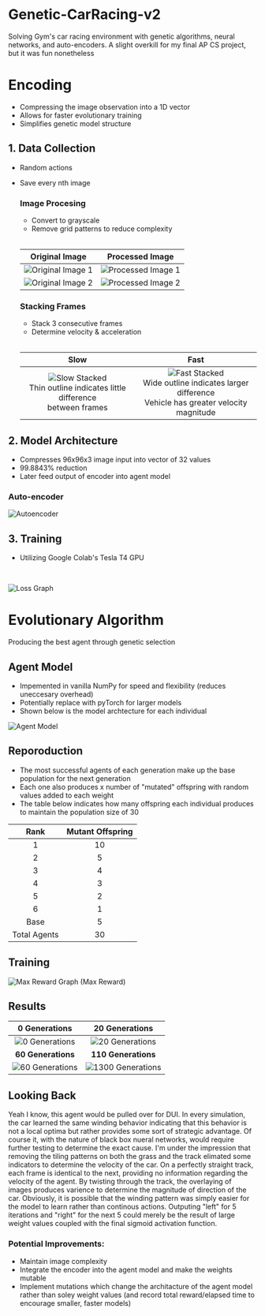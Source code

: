 # Genetic-CarRacing-v2
Solving Gym's car racing environment with genetic algorithms, neural networks, and auto-encoders. A slight overkill for my final AP CS project, but it was fun nonetheless

# Encoding
- Compressing the image observation into a 1D vector
- Allows for faster evolutionary training 
- Simplifies genetic model structure

## 1. Data Collection
- Random actions
- Save every nth image
  ### Image Procesing
  - Convert to grayscale
  - Remove grid patterns to reduce complexity
  <br>

  | Original Image | Processed Image |
  | :----------------: | :----------------: |
  | ![Original Image 1](media/original1.png) | ![Processed Image 1](media/processed1.png) |
  | ![Original Image 2](media/original2.png) | ![Processed Image 2](media/processed2.png) |




  ### Stacking Frames
  - Stack 3 consecutive frames
  - Determine velocity & acceleration
  
  <br>
  
  | Slow | Fast |
  | :----------------: | :----------------: |
  | ![Slow Stacked](media/slow_stacked.png) <br>Thin outline indicates little difference <br> between frames| ![Fast Stacked](media/fast_stacked.png) <br>Wide outline indicates larger difference <br> Vehicle has greater velocity magnitude|

## 2. Model Architecture
- Compresses 96x96x3 image input into vector of 32 values
- 99.8843% reduction
- Later feed output of encoder into agent model
### Auto-encoder
![Autoencoder](media/autoencoder.png)

  
## 3. Training
- Utilizing Google Colab's Tesla T4 GPU
<br>

![Loss Graph](media/loss_chart.png)

# Evolutionary Algorithm
Producing the best agent through genetic selection

## Agent Model
  - Impemented in vanilla NumPy for speed and flexibility (reduces uneccesary overhead)
  - Potentially replace with pyTorch for larger models 
  - Shown below is the model archtecture for each individual

![Agent Model](media/agent_model.png)



## Reporoduction
  - The most successful agents of each generation make up the base population for the next generation
  - Each one also produces x number of "mutated" offspring with random values added to each weight
  - The table below indicates how many offspring each individual produces to maintain the population size of 30


Rank   | Mutant Offspring
| :------------: | :-------------: |
|1      |        10        |
|2      |        5         |
|3      |        4         |
|4      |        3         |
|5      |        2         |
|6      |        1         |
|Base      |        5         |
|Total Agents      |        30         |




## Training
![Max Reward Graph](media/reward_chart.png)
(Max Reward)

## Results

| <center>**0 Generations**</center> | <center>**20 Generations**</center> |
| :------------: | :-------------: |
| ![0 Generations](media/runs/test1.gif) | ![20 Generations](media/runs/test20.gif) |
| <center>**60 Generations**</center> | <center>**110 Generations**</center> |
| ![60 Generations](media/runs/test50.gif) | ![1300 Generations](media/runs/test130.gif) |



## Looking Back
  Yeah I know, this agent would be pulled over for DUI. In every simulation, the car learned the same winding behavior indicating that this behavior is not a local optima but rather provides some sort of strategic advantage. Of course it, with the nature of black box nueral networks, would require further testing to determine the exact cause. I'm under the impression that removing the tiling patterns on both the grass and the track elimated some indicators to determine the velocity of the car. On a perfectly straight track, each frame is identical to the next, providing no information regarding the velocity of the agent. By twisting through the track, the overlaying of images produces varience to determine the magnitude of direction of the car. Obviously, it is possible that the winding pattern was simply easier for the model to learn rather than continous actions. Outputing "left" for 5 iterations and "right" for the next 5 could merely be the result of large weight values coupled with the final sigmoid activation function.
  
  ### Potential Improvements:
  - Maintain image complexity 
  - Integrate the encoder into the agent model and make the weights mutable
  - Implement mutations which change the architacture of the agent model rather than soley weight values (and record total reward/elapsed time to encourage smaller, faster models)


  

